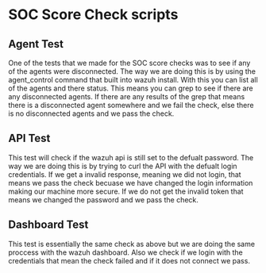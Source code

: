 # SOC Score Check scripts


## Agent Test

One of the tests that we made for the SOC score checks was to see if any of the agents were disconnected. The way we are doing this is by using the agent_control command that built into wazuh install. With this you can list all of the agents and there status. This means you can grep to see if there are any disconnected agents. If there are any results of the grep that means there is a disconnected agent somewhere and we fail the check, else there is no disconnected agents and we pass the check.

## API Test

This test will check if the wazuh api is still set to the defualt password. The way we are doing this is by trying to curl the API with the defualt login credentials. If we get a invalid response, meaning we did not login, that means we pass the check becuase we have changed the login information making our machine more secure. If we do not get the invalid token that means we changed the password and we pass the check.

## Dashboard Test

This test is essentially the same check as above but we are doing the same proccess with the wazuh dashboard. Also we check if we login with the credentials that mean the check failed and if it does not connect we pass. 